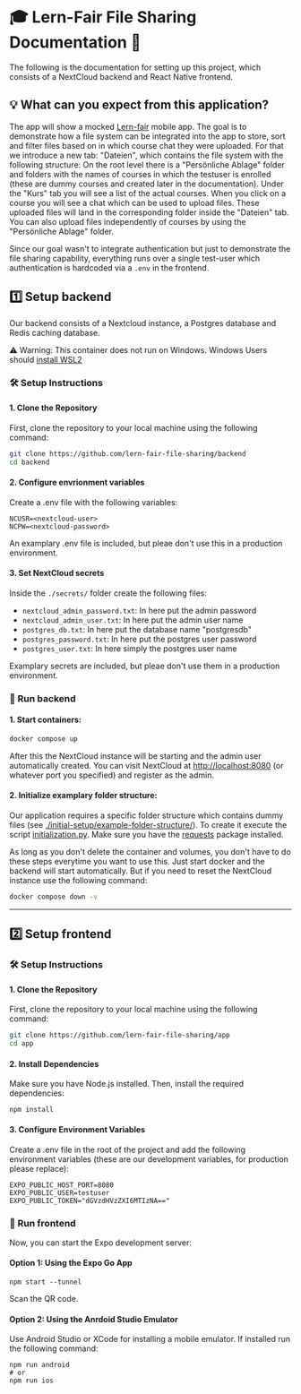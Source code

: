# 🎓 Lern-Fair File Sharing Documentation 🚀

The following is the documentation for setting up this project, which consists of a NextCloud backend and React Native frontend.

## 💡 What can you expect from this application?
The app will show a mocked [Lern-fair](https://www.lern-fair.de/) mobile app. The goal is to demonstrate how a file system can be integrated into the app to store, sort and filter files based on in which course chat they were uploaded.
For that we introduce a new tab: "Dateien", which contains the file system with the following structure: On the root level there is a "Persönliche Ablage" folder and
folders with the names of courses in which the testuser is enrolled (these are dummy courses and created later in the documentation). Under the "Kurs" tab you will see a list of the actual courses.
When you click on a course you will see a chat which can be used to upload files. These uploaded files will land in the corresponding folder inside the "Dateien" tab. You can also upload files independently of courses
by using the "Persönliche Ablage" folder.

Since our goal wasn't to integrate authentication but just to demonstrate the file sharing capability, everything runs over a single test-user which authentication is hardcoded via a ``.env`` in the frontend.

## 1️⃣ Setup backend
Our backend consists of a Nextcloud instance, a Postgres database and Redis caching database.

⚠️ Warning: This container does not run on Windows. Windows Users should [install WSL2](https://learn.microsoft.com/en-us/windows/wsl/tutorials/wsl-containers)

### 🛠️ Setup Instructions
#### 1. Clone the Repository
First, clone the repository to your local machine using the following command:
```bash
git clone https://github.com/lern-fair-file-sharing/backend
cd backend
```

#### 2. Configure envrionment variables
Create a .env file with the following variables:
```
NCUSR=<nextcloud-user>
NCPW=<nextcloud-password>
```
An examplary .env file is included, but pleae don't use this in a production environment.

#### 3. Set NextCloud secrets
Inside the ``./secrets/`` folder create the following files:
- ``nextcloud_admin_password.txt``: In here put the admin password
- ``nextcloud_admin_user.txt``: In here put the admin user name
- ``postgres_db.txt``: In here put the database name "postgresdb"
- ``postgres_password.txt``: In here put the postgres user password
- ``postgres_user.txt``: In here simply the postgres user name

Examplary secrets are included, but pleae don't use them in a production environment.

### 🚀 Run backend
#### 1. Start containers:
```bash
docker compose up
```
After this the NextCloud instance will be starting and the admin user automatically created.
You can visit NextCloud at [http://localhost:8080](http://localhost:8080) (or whatever port you specified) and register as the admin.
   
#### 2. Initialize examplary folder structure:
Our application requires a specific folder structure which contains dummy files (see [./initial-setup/example-folder-structure/](https://github.com/lern-fair-file-sharing/backend/tree/master/inital-setup/example-folder-structure)). To create it execute the script [initialization.py](https://github.com/lern-fair-file-sharing/backend/blob/master/initialization.py). Make sure you have the [requests](https://pypi.org/project/requests/) package installed.

As long as you don't delete the container and volumes, you don't have to do these steps everytime you want to use this. Just start docker and the backend will start automatically. But if you need to reset the NextCloud instance use the following command:
```bash
docker compose down -v
```

---

## 2️⃣ Setup frontend

### 🛠️ Setup Instructions
#### 1. Clone the Repository
First, clone the repository to your local machine using the following command:
```bash
git clone https://github.com/lern-fair-file-sharing/app
cd app
```
#### 2. Install Dependencies
Make sure you have Node.js installed. Then, install the required dependencies:
```
npm install
```
#### 3. Configure Environment Variables
Create a .env file in the root of the project and add the following environment variables (these are our development variables, for production please replace):
```env
EXPO_PUBLIC_HOST_PORT=8080
EXPO_PUBLIC_USER=testuser
EXPO_PUBLIC_TOKEN="dGVzdHVzZXI6MTIzNA=="
```

### 🚀 Run frontend
Now, you can start the Expo development server:

#### Option 1: Using the Expo Go App
```
npm start --tunnel
```
Scan the QR code.

#### Option 2: Using the Anrdoid Studio Emulator
Use Android Studio or XCode for installing a mobile emulator. If installed run the following command:
```
npm run android
# or
npm run ios
```

